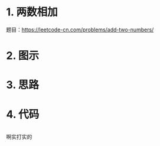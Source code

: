 # 1. 两数相加
题目：https://leetcode-cn.com/problems/add-two-numbers/




# 2. 图示


# 3. 思路

# 4. 代码

```java


```


啊实打实的